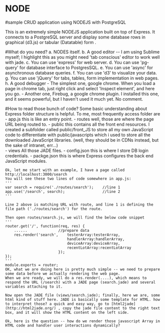 NODE
====

#sample CRUD application using NODEJS with PostgreSQL


This is an extremely simple NODEJS application built on top of Express. It connects to a PostgreSQL server and display some database rows in 
graphical (d3.js) or tabular (Datatable) form .

#What do you need?
	a. NODES itself. 
	b. A good editor -- I am using Sublime myself; I highlight this as you might need 'tab conscious' editor to work well with jade.
	c. You can use 'express' for web server.
	d. You can use 'pg-query' for database interface to PostgresSQL.
	e. You can use 'async' for asynchronous database queries.
	f. You can use 'd3' to visualize your data.
	g. You can use 'jQuery' for tabs, tables, form implementation in web pages.
	h. A good debugger 
	   - The simplest one, google chrome. When you load a page in chrome tab, just right click and select 'Inspect element', and here you go.
	   - Another one, Firebug, a google chrome plugin. I installed this one, and it seems powerful, but I haven't used it much yet. No comment.

#How to read those bunch of code?
	Some basic understanding about Express folder structure is helpful. To me, most frequently access folder are 
		- app.js       this is like an entry point.
		- routes	   well, those are where the page URL being routed to.
		- public	   this contains all the front end resources. I created a subfolder called public/front_JS to store all my own JavaScript code to differentiate with
						public/javascripts which i used to store all the downloaded JavaScript libraries. (well, they should be in CDNs instead, but the sake of intranet, err...)  	   
		- views   	   All those JADE files.
		- config.json  this is where I store DB login credentials.
		- packge.json  this is where Express configures the back end JavaScript modules.
	
	Ok, let me start with an example, I have a page called http://localhost:3000/search
	You will see these two lines of code somewhere in app.js:
	'''
	var search = require('./routes/search');    //line 1
	app.use('/search', search);                 //line 2
	'''
	
	Line 2 above is matching URL with route, and line 1 is defining the file path ('./routes/search') for the route.
	
	Then open routes/search.js, we will find the below code snippet
	'''
	router.get('/', function(req, res) {
		......              //prepare data
		res.render('search', 	testerArray:testerArray, 
								handlerArray:handlerArray, 
								deviceArray:deviceArray, 
								recentLotArray:recentLotArray
							});								
	});
	'''
	module.exports = router;
	OK, what we are doing here is pretty much simple -- we need to prepare some data before we actually rendering the web page.
	When we are ready, we will do a res.render(....), which means to respond the URL (/search) with a JADE page (search.jade) and several variables attaching to it.
	
	Now open the JADE file (views/search.jade); finally, here we are, some html kind of stuff here. JADE is basically some template for HTML. how to interpret those? a quick and easy way, go to [html2jade](http://html2jade.org/) , copy the jade file content to the right text box, and it will show the HTML content on the left side.  
	
	Ok, here is the question -- how do we render those javascript Array in HTML code and handler user interactions dynamically?
	
	
	
	
	